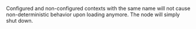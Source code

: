 Configured and non-configured contexts with the same name will not cause
non-deterministic behavior upon loading anymore. The node will simply shut
down.
